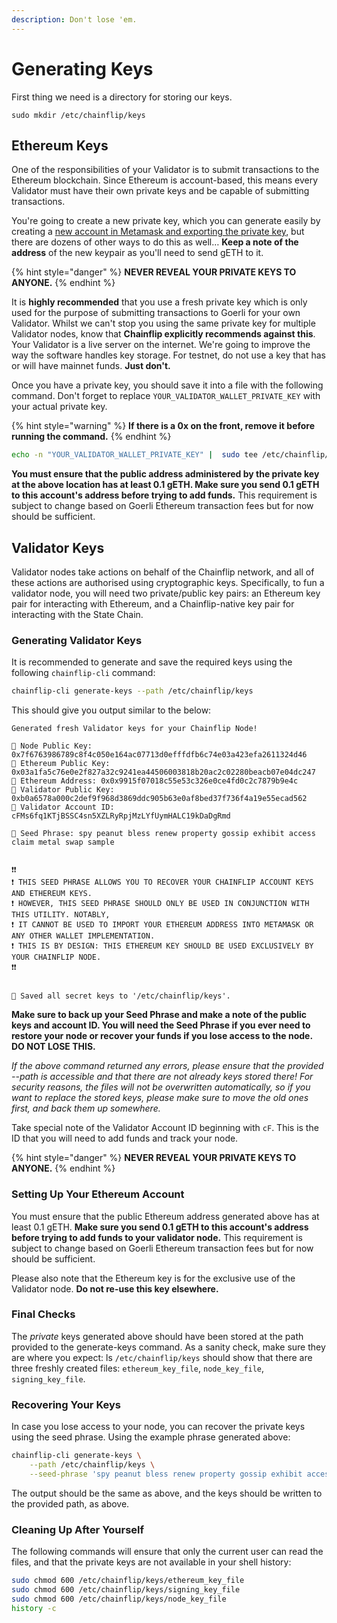 ```yaml
---
description: Don't lose 'em.
---
```


# Generating Keys

First thing we need is a directory for storing our keys.

```shell
sudo mkdir /etc/chainflip/keys
```

## Ethereum Keys

One of the responsibilities of your Validator is to submit transactions to the Ethereum blockchain. Since Ethereum is account-based, this means every Validator must have their own private keys and be capable of submitting transactions.

You're going to create a new private key, which you can generate easily by creating a [new account in Metamask and exporting the private key](http://help.silamoney.com/en/articles/4254246-how-to-generate-ethereum-keys), but there are dozens of other ways to do this as well… **Keep a note of the address** of the new keypair as you'll need to send gETH to it.&#x20;

{% hint style="danger" %}
**NEVER REVEAL YOUR PRIVATE KEYS TO ANYONE.**
{% endhint %}

It is **highly recommended** that you use a fresh private key which is only used for the purpose of submitting transactions to Goerli for your own Validator. Whilst we can't stop you using the same private key for multiple Validator nodes, know that **Chainflip explicitly recommends against this**. Your Validator is a live server on the internet. We're going to improve the way the software handles key storage. For testnet, do not use a key that has or will have mainnet funds. **Just don't.**

Once you have a private key, you should save it into a file with the following command. Don't forget to replace `YOUR_VALIDATOR_WALLET_PRIVATE_KEY` with your actual private key.

{% hint style="warning" %}
**If there is a 0x on the front, remove it before running the command.**
{% endhint %}

```bash
echo -n "YOUR_VALIDATOR_WALLET_PRIVATE_KEY" |  sudo tee /etc/chainflip/keys/ethereum_key_file
```

**You must ensure that the public address administered by the private key at the above location has at least 0.1 gETH. Make sure you send 0.1 gETH to this account's address before trying to add funds.** This requirement is subject to change based on Goerli Ethereum transaction fees but for now should be sufficient.

## Validator Keys

Validator nodes take actions on behalf of the Chainflip network, and all of these actions are authorised using cryptographic keys. Specifically, to fun a validator node, you will need two private/public key pairs: an Ethereum key pair for interacting with Ethereum, and a Chainflip-native  key pair for interacting with the State Chain.

### Generating Validator Keys

It is recommended to generate and save the required keys using the following `chainflip-cli` command:

```bash
chainflip-cli generate-keys --path /etc/chainflip/keys
```

This should give you output similar to the below:

```
Generated fresh Validator keys for your Chainflip Node!

🔑 Node Public Key: 0x7f6763986789c8f4c050e164ac07713d0efffdfb6c74e03a423efa2611324d46
🔑 Ethereum Public Key: 0x03a1fa5c76e0e2f827a32c9241ea44506003818b20ac2c02280beacb07e04dc247
👤 Ethereum Address: 0x0x9915f07018c55e53c326e0ce4fd0c2c7879b9e4c
🔑 Validator Public Key: 0xb0a6578a000c2def9f968d3869ddc905b63e0af8bed37f736f4a19e55ecad562
👤 Validator Account ID: cFMs6fq1KTjBSSC4sn5XZLRyRpjMzLYfUymHALC19kDaDgRmd

🌱 Seed Phrase: spy peanut bless renew property gossip exhibit access claim metal swap sample


❗️❗️
❗️ THIS SEED PHRASE ALLOWS YOU TO RECOVER YOUR CHAINFLIP ACCOUNT KEYS AND ETHEREUM KEYS.
❗️ HOWEVER, THIS SEED PHRASE SHOULD ONLY BE USED IN CONJUNCTION WITH THIS UTILITY. NOTABLY,
❗️ IT CANNOT BE USED TO IMPORT YOUR ETHEREUM ADDRESS INTO METAMASK OR ANY OTHER WALLET IMPLEMENTATION.
❗️ THIS IS BY DESIGN: THIS ETHEREUM KEY SHOULD BE USED EXCLUSIVELY BY YOUR CHAINFLIP NODE.
❗️❗️


💾 Saved all secret keys to '/etc/chainflip/keys'.
```

**Make sure to back up your Seed Phrase and make a note of the public keys and account ID. You will need the Seed Phrase if you ever need to restore your node or recover your funds if you lose access to the node. DO NOT LOSE THIS.**

*If the above command returned any errors, please ensure that the provided --path is accessible and that there are not already keys stored there! For security reasons, the files will not be overwritten automatically, so if you want to replace the stored keys, please make sure to move the old ones first, and back them up somewhere.*

Take special note of the Validator Account ID beginning with `cF`. This is the ID that you will need to add funds and track your node.

{% hint style="danger" %}
**NEVER REVEAL YOUR PRIVATE KEYS TO ANYONE.**
{% endhint %}

### Setting Up Your Ethereum Account

You must ensure that the public Ethereum address generated above has at least 0.1 gETH. **Make sure you send 0.1 gETH to this account's address before trying to add funds to your validator node.** This requirement is subject to change based on Goerli Ethereum transaction fees but for now should be sufficient.

Please also note that the Ethereum key is for the exclusive use of the Validator node. **Do not re-use this key elsewhere.**

### Final Checks

The *private* keys generated above should have been stored at the path provided to the generate-keys command. As a sanity check, make sure they are where you expect: ls `/etc/chainflip/keys` should show that there are three freshly created files: `ethereum_key_file`, `node_key_file`, `signing_key_file`.

### Recovering Your Keys

In case you lose access to your node, you can recover the private keys using the seed phrase. Using the example phrase generated above:

```bash
chainflip-cli generate-keys \
    --path /etc/chainflip/keys \
    --seed-phrase 'spy peanut bless renew property gossip exhibit access claim metal swap sample'
```

The output should be the same as above, and the keys should be written to the provided path, as above.

### Cleaning Up After Yourself

The following commands will ensure that only the current user can read the files, and that the private keys are not available in your shell history:

```bash
sudo chmod 600 /etc/chainflip/keys/ethereum_key_file
sudo chmod 600 /etc/chainflip/keys/signing_key_file
sudo chmod 600 /etc/chainflip/keys/node_key_file
history -c
```
